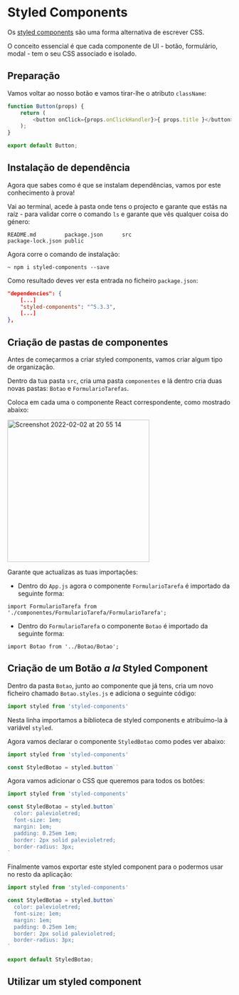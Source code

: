 # Styled Components

Os [styled components](https://styled-components.com/) são uma forma alternativa de escrever CSS.

O conceito essencial é que cada componente de UI - botão, formulário, modal - tem o seu CSS associado e isolado.

## Preparação

Vamos voltar ao nosso botão e vamos tirar-lhe o atributo `className`:

```javascript
function Button(props) {
    return (
        <button onClick={props.onClickHandler}>{ props.title }</button>
    );
}

export default Button;
```

## Instalação de dependência

Agora que sabes como é que se instalam dependências, vamos por este conhecimento à prova!

Vai ao terminal, acede à pasta onde tens o projecto e garante que estás na raíz - para validar corre o comando `ls` e garante que vês qualquer coisa do género:

```shell
README.md         package.json      src
package-lock.json public
```

Agora corre o comando de instalação:

```shell
~ npm i styled-components --save 
```

Como resultado deves ver esta entrada no ficheiro `package.json`:

```json
"dependencies": {
    [...]
    "styled-components": "^5.3.3",
    [...]
},
```

## Criação de pastas de componentes

Antes de começarmos a criar styled components, vamos criar algum tipo de organização.

Dentro da tua pasta `src`, cria uma pasta `componentes` e lá dentro cria duas novas pastas: `Botao` e `FormularioTarefas`.

Coloca em cada uma o componente React correspondente, como mostrado abaixo:

<img width="319" alt="Screenshot 2022-02-02 at 20 55 14" src="https://user-images.githubusercontent.com/39055313/152235940-25fd4639-0443-4a66-ad86-f1dd41ecc882.png">

Garante que actualizas as tuas importações:

- Dentro do `App.js` agora o componente `FormularioTarefa` é importado da seguinte forma:

```
import FormularioTarefa from './componentes/FormularioTarefa/FormularioTarefa';
```

- Dentro do `FormularioTarefa` o componente `Botao` é importado da seguinte forma:

```
import Botao from '../Botao/Botao';
```

## Criação de um Botão _a la_ Styled Component

Dentro da pasta `Botao`, junto ao componente que já tens, cria um novo ficheiro chamado `Botao.styles.js` e adiciona o seguinte código:

```javascript
import styled from 'styled-components'
```

Nesta linha importamos a biblioteca de styled components e atribuímo-la à variável `styled`.

Agora vamos declarar o componente `StyledBotao` como podes ver abaixo:

```javascript
import styled from 'styled-components'

const StyledBotao = styled.button``
```

Agora vamos adicionar o CSS que queremos para todos os botões:

```javascript
import styled from 'styled-components'

const StyledBotao = styled.button`
  color: palevioletred;
  font-size: 1em;
  margin: 1em;
  padding: 0.25em 1em;
  border: 2px solid palevioletred;
  border-radius: 3px;
`
```

Finalmente vamos exportar este styled component para o podermos usar no resto da aplicação:


```javascript
import styled from 'styled-components'

const StyledBotao = styled.button`
  color: palevioletred;
  font-size: 1em;
  margin: 1em;
  padding: 0.25em 1em;
  border: 2px solid palevioletred;
  border-radius: 3px;
`

export default StyledBotao;
```


## Utilizar um styled component

